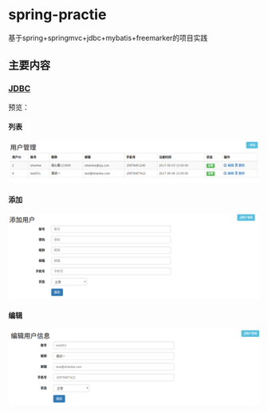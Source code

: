 # spring-practie
基于spring+springmvc+jdbc+mybatis+freemarker的项目实践

## 主要内容
### [JDBC](https://github.com/shixinke/spring-practise/tree/master/jdbc "JDBC")

预览：

#### 列表
![列表](https://github.com/shixinke/spring-practise/blob/master/assets/list.png)

#### 添加
![添加](https://github.com/shixinke/spring-practise/blob/master/assets/add.png)

#### 编辑
![编辑](https://github.com/shixinke/spring-practise/blob/master/assets/edit.png)

